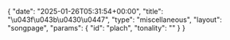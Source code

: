 {
    "date": "2025-01-26T05:31:54+00:00",
    "title": "\u043f\u043b\u0430\u0447",
    "type": "miscellaneous",
    "layout": "songpage",
    "params": {
        "id": "plach",
        "tonality": ""
    }
}